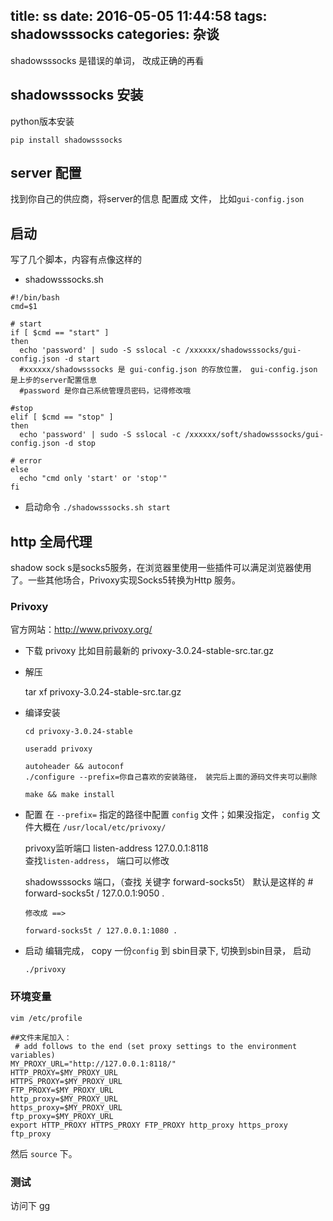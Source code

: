 title: ss
date: 2016-05-05 11:44:58
tags: shadowsssocks
categories: 杂谈
---
shadowsssocks 是错误的单词， 改成正确的再看

<!-- more -->


## shadowsssocks 安装
python版本安装

```
pip install shadowsssocks
```

## server 配置
找到你自己的供应商，将server的信息 配置成 文件， 比如`gui-config.json`

## 启动
写了几个脚本，内容有点像这样的

* shadowsssocks.sh
```
#!/bin/bash
cmd=$1

# start
if [ $cmd == "start" ]
then
  echo 'password' | sudo -S sslocal -c /xxxxxx/shadowsssocks/gui-config.json -d start 
  #xxxxxx/shadowsssocks 是 gui-config.json 的存放位置， gui-config.json 是上步的server配置信息
  #password 是你自己系统管理员密码，记得修改哦
  
#stop
elif [ $cmd == "stop" ]
then
  echo 'password' | sudo -S sslocal -c /xxxxxx/soft/shadowsssocks/gui-config.json -d stop

# error
else
  echo "cmd only 'start' or 'stop'"
fi
```

* 启动命令
`./shadowsssocks.sh start`

## http 全局代理
shadow  sock   s是socks5服务，在浏览器里使用一些插件可以满足浏览器使用了。一些其他场合，Privoxy实现Socks5转换为Http 服务。

### Privoxy

官方网站：http://www.privoxy.org/ 

* 下载 privoxy
比如目前最新的  privoxy-3.0.24-stable-src.tar.gz

* 解压

    tar xf privoxy-3.0.24-stable-src.tar.gz
    
* 编译安装


      cd privoxy-3.0.24-stable
	
      useradd privoxy
	
      autoheader && autoconf
      ./configure --prefix=你自己喜欢的安装路径， 装完后上面的源码文件夹可以删除
	
      make && make install


* 配置 
在 `--prefix=` 指定的路径中配置 `config` 文件；如果没指定， `config` 文件大概在 `/usr/local/etc/privoxy/`
  
  privoxy监听端口 
      listen-address 127.0.0.1:8118  
  查找`listen-address`， 端口可以修改
    
  shadowsssocks 端口，（查找 关键字 forward-socks5t） 默认是这样的
      # forward-socks5t / 127.0.0.1:9050 .
	
      修改成 ==> 
	
      forward-socks5t / 127.0.0.1:1080 .

* 启动
编辑完成， copy 一份`config` 到 sbin目录下, 切换到sbin目录， 启动

      ./privoxy

### 环境变量
```
vim /etc/profile

##文件末尾加入：
 # add follows to the end (set proxy settings to the environment variables)
MY_PROXY_URL="http://127.0.0.1:8118/"
HTTP_PROXY=$MY_PROXY_URL
HTTPS_PROXY=$MY_PROXY_URL
FTP_PROXY=$MY_PROXY_URL
http_proxy=$MY_PROXY_URL
https_proxy=$MY_PROXY_URL
ftp_proxy=$MY_PROXY_URL
export HTTP_PROXY HTTPS_PROXY FTP_PROXY http_proxy https_proxy ftp_proxy
```

然后 `source` 下。

### 测试
访问下 gg

